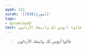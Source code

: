 ```yaml
---
ayah: 111
surah: '[[026|سورة]]'
tags:
- quran/ayah
text: قالوا أنؤمن لك واتبعك الأرذلون
---
```

> قالوا أنؤمن لك واتبعك الأرذلون
